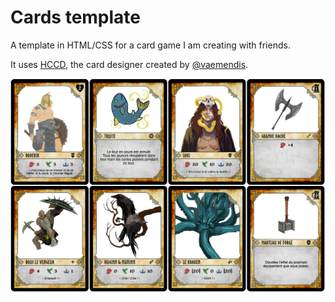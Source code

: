 # Cards template

A template in HTML/CSS for a card game I am creating with friends.

It uses [HCCD](https://github.com/vaemendis/hccd), the card designer created by [@vaemendis](https://github.com/vaemendis).

![Preview](./preview.png)

